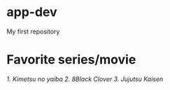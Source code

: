 # app-dev
My first repository
# Favorite series/movie
*1. Kimetsu no yaiba*
*2. 8Black Clover*
*3. Jujutsu Kaisen*
